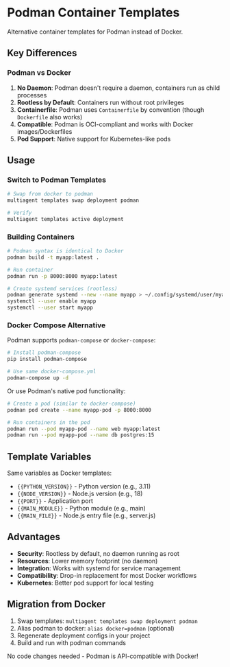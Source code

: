 # Podman Container Templates

Alternative container templates for Podman instead of Docker.

## Key Differences

### Podman vs Docker

1. **No Daemon**: Podman doesn't require a daemon, containers run as child processes
2. **Rootless by Default**: Containers run without root privileges
3. **Containerfile**: Podman uses `Containerfile` by convention (though `Dockerfile` also works)
4. **Compatible**: Podman is OCI-compliant and works with Docker images/Dockerfiles
5. **Pod Support**: Native support for Kubernetes-like pods

## Usage

### Switch to Podman Templates

```bash
# Swap from docker to podman
multiagent templates swap deployment podman

# Verify
multiagent templates active deployment
```

### Building Containers

```bash
# Podman syntax is identical to Docker
podman build -t myapp:latest .

# Run container
podman run -p 8000:8000 myapp:latest

# Create systemd services (rootless)
podman generate systemd --new --name myapp > ~/.config/systemd/user/myapp.service
systemctl --user enable myapp
systemctl --user start myapp
```

### Docker Compose Alternative

Podman supports `podman-compose` or `docker-compose`:

```bash
# Install podman-compose
pip install podman-compose

# Use same docker-compose.yml
podman-compose up -d
```

Or use Podman's native pod functionality:

```bash
# Create a pod (similar to docker-compose)
podman pod create --name myapp-pod -p 8000:8000

# Run containers in the pod
podman run --pod myapp-pod --name web myapp:latest
podman run --pod myapp-pod --name db postgres:15
```

## Template Variables

Same variables as Docker templates:

- `{{PYTHON_VERSION}}` - Python version (e.g., 3.11)
- `{{NODE_VERSION}}` - Node.js version (e.g., 18)
- `{{PORT}}` - Application port
- `{{MAIN_MODULE}}` - Python module (e.g., main)
- `{{MAIN_FILE}}` - Node.js entry file (e.g., server.js)

## Advantages

- **Security**: Rootless by default, no daemon running as root
- **Resources**: Lower memory footprint (no daemon)
- **Integration**: Works with systemd for service management
- **Compatibility**: Drop-in replacement for most Docker workflows
- **Kubernetes**: Better pod support for local testing

## Migration from Docker

1. Swap templates: `multiagent templates swap deployment podman`
2. Alias podman to docker: `alias docker=podman` (optional)
3. Regenerate deployment configs in your project
4. Build and run with podman commands

No code changes needed - Podman is API-compatible with Docker!
